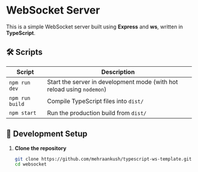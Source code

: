 # WebSocket Server

This is a simple WebSocket server built using **Express** and **ws**, written in **TypeScript**.


## 🛠️ Scripts

| Script       | Description                          |
|--------------|--------------------------------------|
| `npm run dev`   | Start the server in development mode (with hot reload using `nodemon`) |
| `npm run build` | Compile TypeScript files into `dist/` |
| `npm start`     | Run the production build from `dist/` |

## 🚧 Development Setup

1. **Clone the repository**

   ```bash
   git clone https://github.com/mehraankush/typescript-ws-template.git
   cd websocket

